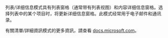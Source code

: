 ﻿列表/详细信息模式具有列表窗格（通常带有列表视图）和内容详细信息窗格。选择列表中的某个项目时，将更新详细信息窗格。此模式经常用于电子邮件和通讯录。

有關清單/詳細資訊模式的更多資訊，請查看 [docs.microsoft.com](https://docs.microsoft.com/windows/apps/design/controls/list-details)。